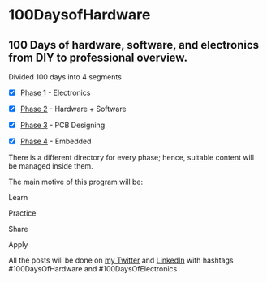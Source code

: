 # 100DaysofHardware


100 Days of hardware, software, and electronics from DIY to professional overview.
---------------------------------------------------------------------------------
Divided 100 days into 4 segments

 
- [x] [Phase 1](https://github.com/AnshumanFauzdar/100DaysOfHardware/tree/main/Phase1) - Electronics
   
- [x] [Phase 2](https://github.com/AnshumanFauzdar/100DaysOfHardware/tree/main/Phase2) - Hardware + Software
     
- [x] [Phase 3](https://github.com/AnshumanFauzdar/100DaysOfHardware/tree/main/Phase3) - PCB Designing
     
- [x] [Phase 4](https://github.com/AnshumanFauzdar/100DaysOfHardware/tree/main/Phase4) - Embedded

There is a different directory for every phase; hence, suitable content will be managed inside them.

The main motive of this program will be:

Learn

Practice

Share

Apply

All the posts will be done on [my Twitter](https://twitter.com/_bala_murugan_) and [LinkedIn](https://www.linkedin.com/in/balamurugan-k-9b9377224/) with hashtags #100DaysOfHardware and #100DaysOfElectronics
